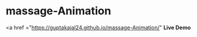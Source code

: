 # massage-Animation
<a href ="https://guptakajal24.github.io/massage-Animation/" <strong> Live Demo </strong>
